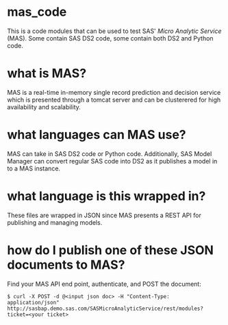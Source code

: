 # mas_code
This is a code modules that can be used to test SAS' *Micro Analytic Service* (MAS). Some contain SAS DS2 code, some contain both DS2 and Python code. 
# what is MAS?
MAS is a real-time in-memory single record prediction and decision service which is presented through a tomcat server and can be clusterered for high availability and scalability.
# what languages can MAS use?
MAS can take in SAS DS2 code or Python code. Additionally, SAS Model Manager can convert regular SAS code into DS2 as it publishes a model in to a MAS instance.
# what language is this wrapped in?
These files are wrapped in JSON since MAS presents a REST API for publishing and managing models.
# how do I publish one of these JSON documents to MAS?
Find your MAS API end point, authenticate, and POST the document:
```
$ curl -X POST -d @<input json doc> -H "Content-Type: application/json" http://sasbap.demo.sas.com/SASMicroAnalyticService/rest/modules?ticket=<your ticket>
```
